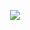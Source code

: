 <p align="center">
  <img src="![cifar-10 output(1)](https://github.com/user-attachments/assets/c76e3e1a-e316-4597-bee9-7c92bc1e010a)">
</p>
